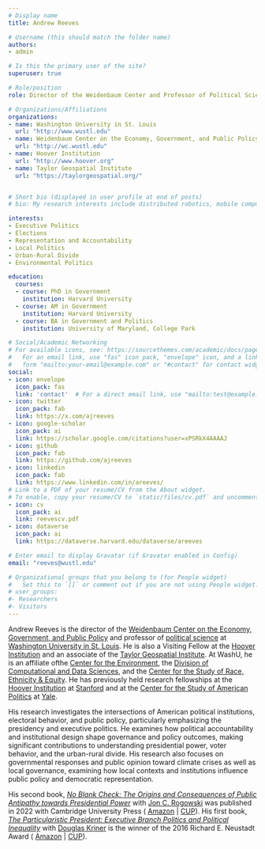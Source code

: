 ```yaml
---
# Display name
title: Andrew Reeves

# Username (this should match the folder name)
authors:
- admin

# Is this the primary user of the site?
superuser: true

# Role/position
role: Director of the Weidenbaum Center and Professor of Political Science

# Organizations/Affiliations
organizations:
- name: Washington University in St. Louis
  url: "http://www.wustl.edu"
- name: Weidenbaum Center on the Economy, Government, and Public Policy
  url: "http://wc.wustl.edu"
- name: Hoover Institution
  url: "http://www.hoover.org"
- name: Taylor Geospatial Institute
  url: "https://taylorgeospatial.org/"


# Short bio (displayed in user profile at end of posts)
# bio: My research interests include distributed robotics, mobile computing and programmable matter.

interests:
- Executive Politics
- Elections
- Representation and Accountability
- Local Politics
- Urban-Rural Divide
- Environmental Politics

education:
  courses:
  - course: PhD in Government
    institution: Harvard University
  - course: AM in Government
    institution: Harvard University
  - course: BA in Government and Politics
    institution: University of Maryland, College Park

# Social/Academic Networking
# For available icons, see: https://sourcethemes.com/academic/docs/page-builder/#icons
#   For an email link, use "fas" icon pack, "envelope" icon, and a link in the
#   form "mailto:your-email@example.com" or "#contact" for contact widget.
social:
- icon: envelope
  icon_pack: fas
  link: 'contact'  # For a direct email link, use "mailto:test@example.org".
- icon: twitter
  icon_pack: fab
  link: https://x.com/ajreeves
- icon: google-scholar
  icon_pack: ai
  link: https://scholar.google.com/citations?user=xPSRkX4AAAAJ
- icon: github
  icon_pack: fab
  link: https://github.com/ajreeves
- icon: linkedin
  icon_pack: fab
  link: https://www.linkedin.com/in/areeves/
# Link to a PDF of your resume/CV from the About widget.
# To enable, copy your resume/CV to `static/files/cv.pdf` and uncomment the lines below.
- icon: cv
  icon_pack: ai
  link: reevescv.pdf
- icon: dataverse
  icon_pack: ai
  link: https://dataverse.harvard.edu/dataverse/areeves

# Enter email to display Gravatar (if Gravatar enabled in Config)
email: "reeves@wustl.edu"

# Organizational groups that you belong to (for People widget)
#   Set this to `[]` or comment out if you are not using People widget.
# user_groups:
#- Researchers
#- Visitors
---
```


Andrew Reeves is the director of the [Weidenbaum Center on the Economy, Government, and Public Policy](http://wc.wustl.edu) and professor of [political science](http://polisci.wustl.edu) at [Washington University in St. Louis](http://www.wustl.edu). He is also a Visiting Fellow at the [Hoover Institution](https://www.hoover.org) and an associate of the [Taylor Geospatial Institute](https://taylorgeospatial.org/). At WashU, he is an affiliate ofthe [Center for the Environment](https://environment.wustl.edu/), the [Division of Computational and Data Sciences](https://datasciences.wustl.edu), and the [Center for the Study of Race, Ethnicity & Equity](https://cre2.wustl.edu/). He has previously held research fellowships at the [Hoover Institution](https://www.hoover.org) at [Stanford](https://stanford.edu) and at the [Center for the Study of American Politics](https://csap.yale.edu) at [Yale](https://yale.edu).

His research investigates the intersections of American political institutions, electoral behavior, and public policy, particularly emphasizing the presidency and executive politics. He examines how political accountability and institutional design shape governance and policy outcomes, making significant contributions to understanding presidential power, voter behavior, and the urban-rural divide. His research also focuses on governmental responses and public opinion toward climate crises as well as local governance, examining how local contexts and institutions influence public policy and democratic representation.

His second book, [_No Blank Check: The Origins and Consequences of Public Antipathy towards Presidential Power_](https://andrewreeves.org/research/no-blank-check-the-origins-and-consequences-of-public-antipathy-towards-presidential-power/) with [Jon C. Rogowski](https://voices.uchicago.edu/jrogowski/) was published in 2022 with Cambridge University Press ( [Amazon](https://www.amazon.com/Blank-Check-Consequences-Antipathy-Presidential/dp/1107174309/ref=sr_1_2?qid=1646002322&refinements=p_27%3AJon+C.+Rogowski&s=books&sr=1-2) | [CUP](https://www.cambridge.org/core/books/no-blank-check/0FE4E2FC0D017DC70566FDFE94B89007)). His first book, [_The Particularistic President: Executive Branch Politics and Political Inequality_](https://andrewreeves.org/research/the-particularistic-president-executive-branch-politics-and-political-inequality/) with [Douglas Kriner](http://blogs.cornell.edu/kriner/) is the winner of the 2016 Richard E. Neustadt Award ( [Amazon](https://www.amazon.com/Douglas-L-Kriner/dp/1107616816/) | [CUP](https://www.cambridge.org/core/books/particularistic-president/1C2686B436BCBFAB3D46EDBD7C2A17C3)). 
